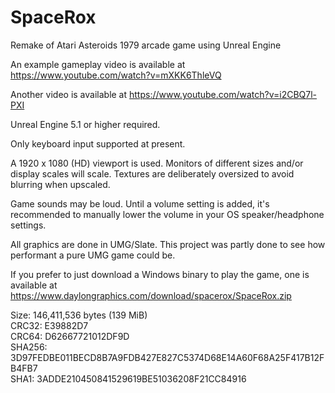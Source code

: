 # SpaceRox
Remake of Atari Asteroids 1979 arcade game using Unreal Engine

An example gameplay video is available at https://www.youtube.com/watch?v=mXKK6ThleVQ

Another video is available at https://www.youtube.com/watch?v=i2CBQ7l-PXI

Unreal Engine 5.1 or higher required.

Only keyboard input supported at present.

A 1920 x 1080 (HD) viewport is used. Monitors of different sizes and/or display scales will scale. Textures are deliberately oversized to avoid blurring when upscaled.

Game sounds may be loud. Until a volume setting is added, it's recommended to manually lower the volume in your OS speaker/headphone settings.

All graphics are done in UMG/Slate. This project was partly done to see how performant a pure UMG game could be.

If you prefer to just download a Windows binary to play the game, one is available at https://www.daylongraphics.com/download/spacerox/SpaceRox.zip

Size: 146,411,536 bytes (139 MiB)  
CRC32: E39882D7  
CRC64: D62667721012DF9D  
SHA256: 3D97FEDBE011BECD8B7A9FDB427E827C5374D68E14A60F68A25F417B12FB4FB7  
SHA1: 3ADDE210450841529619BE51036208F21CC84916
